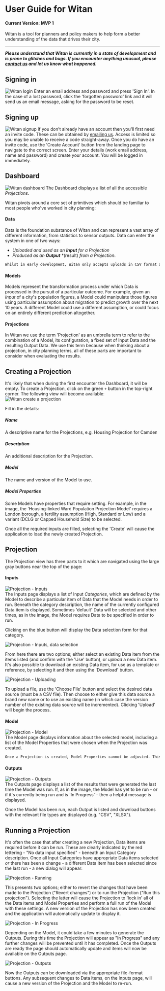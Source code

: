 # User Guide for Witan
#### Current Version: MVP 1
Witan is a tool for planners and policy makers to help form a better understanding of the data that drives their city.

---------------------
***Please understand that Witan is currently in a state of development and is prone to glitches and bugs. If you encounter anything unusual, please [contact us](mailto:witan@mastodonc.com) and let us know what happened.***

## Signing in
![Witan login](imgs/login00.png)
Enter an email address and password and press 'Sign In'. In the case of a lost password, click the 'forgotten password' link and it will send us an email message, asking for the password to be reset.

## Signing up
![Witan signup](imgs/login01.png)
If you don't already have an account then you'll first need an invite code. These can be obtained by [emailing us](mailto:witan@mastodonc.com). Access is limited so you may be unable to receive a code straight-away. Once you do have an invite code, use the 'Create Account' button from the landing page to navigate to the correct screen. Enter your details (work email address, name and password) and create your account. You will be logged in immediately.

## Dashboard
![Witan dashboard](imgs/dash00.png)
The Dashboard displays a list of all the accessible *Projections*.

Witan pivots around a core set of primitives which should be familiar to most people who've worked in city planning:

#### Data
Data is the foundation substance of Witan and can represent a vast array of different information, from statistics to sensor outputs. Data can enter the system in one of two ways: 
* *Uploaded and used as an* ***Input*** *for a Projection*
* *Produced as an* ***Output*** *(result) *from a Projection*.
```html
Whilst in early development, Witan only accepts uploads in CSV format and Projections will only output CSVs.
```

#### Models
Models represent the transformation process under which Data is processed in the pursuit of a particular outcome. For example, given an *Input* of a city's population figures, a Model could manipulate those figures using particular assumption about migration to predict growth over the next 10 years. A different Model could use a different assumption, or could focus on an entirely different prediction altogether.  

#### Projections
In Witan we use the term 'Projection' as an umbrella term to refer to the combination of a Model, its configuration, a fixed set of Input Data and the resulting Output Data. We use this term because when thinking about a projection, in city planning terms, all of these parts are important to consider when evaluating the results. 

## Creating a Projection
It's likely that when during the first encounter the Dashboard, it will be empty. To create a Projection, click on the green `+` button in the top-right corner. The following view will become available:
![Witan create a projection](imgs/create00.png)  

Fill in the details:
##### Name
A descriptive name for the Projections, e.g. Housing Projection for Camden
##### Description
An additional description for the Projection.
##### Model
The name and version of the Model to use.
##### Model Properties
Some Models have properties that require setting. For example, in the image, the 'Housing-linked Ward Population Projection Model' requires a London borough, a fertility assumption (High, Standard or Low) and a variant (DCLG or Capped Household Size) to be selected.

Once all the required inputs are filled, selecting the 'Create' will cause the application to load the newly created Projection.

## Projection
The Projection view has three parts to it which are navigated using the large gray buttons near the top of the page:

#### Inputs
![Projection - Inputs](imgs/projection00.png)  
The Inputs page displays a list of Input *Categories*, which are defined by the Model to describe a particular item of Data that the Model needs in order to run. Beneath the category description, the name of the currently configured Data item is displayed. Sometimes 'default' Data will be selected and other times, as in the image, the Model requires Data to be specified in order to run.

Clicking on the blue button will display the Data selection form for that category.

![Projection - Inputs, data selection](imgs/projection03.png) 

From here there are two options; either select an existing Data item from the items listed (and confirm with the 'Use' button), or *upload* a new Data item. It's also possible to download an existing Data item, for use as a template or reference, by selecting it and then using the 'Download' button.

![Projection - Uploading](imgs/upload00.png) 

To upload a file, use the 'Choose File' button and select the desired data source (must be a CSV file). Then choose to either give this data source a brand new name or to use an existing name (in which case the version number of the existing data source will be incremented). Clicking 'Upload' will begin the process.

#### Model
![Projection - Model](imgs/projection01.png)  
The Model page displays information about the selected model, including a list of the Model Properties that were chosen when the Projection was created.
```html
Once a Projection is created, Model Properties cannot be adjusted. This is temporary and eventually they will be configurable.
```

#### Outputs
![Projection - Outputs](imgs/projection02.png)  
The Outputs page displays a list of the results that were generated the last time the Model was run. If, as in the image, the Model has yet to be run - or if it's currently being run and is 'In Progress' - then a helpful message is displayed.

Once the Model has been run, each Output is listed and download buttons with the relevant file types are displayed (e.g. "CSV", "XLSX"). 

## Running a Projection
It's often the case that after creating a new Projection, Data items are required before it can be run. These are clearly indicated by the red lettering - "No data input specified" - beneath an Input Category description. Once all Input Categories have appropriate Data items selected *or* there has been a change - a different Data item has been selected since the last run - a new dialog will appear:

![Projection - Running](imgs/projection04.png)  

This presents two options; either to revert the changes that have been made to the Projection ("Revert changes") or to run the Projection ("Run this projection"). Selecting the latter will cause the Projection to 'lock in' all of the Data items and Model Properties and perform a full run of the Model with these settings. A new version of the Projection has now been created and the application will automatically update to display it.

![Projection - In Progress](imgs/projection05.png)  

Depending on the Model, it could take a few minutes to generate the Outputs. During this time the Projection will appear as "In Progress" and any further changes will be prevented until it has completed. Once the Outputs are ready the page should automatically update and items will now be available on the Outputs page.

![Projection - Outputs](imgs/projection06.png)  

Now the Outputs can be downloaded via the appropriate file-format buttons. Any subsequent changes to Data items, on the Inputs page, will cause a new version of the Projection and the Model to re-run.
